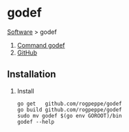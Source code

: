 # godef

[Software](README.md#G) > godef

1. [Command godef](https://godoc.org/github.com/rogpeppe/godef)
1. [GitHub](https://github.com/rogpeppe/godef)

## Installation

1. Install

    ```console
    go get   github.com/rogpeppe/godef
    go build github.com/rogpeppe/godef
    sudo mv godef $(go env GOROOT)/bin
    godef --help
    ```

